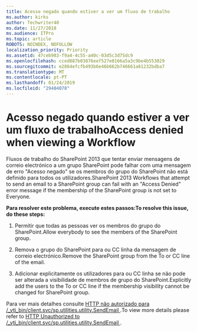 ```yaml
---
title: Acesso negado quando estiver a ver um fluxo de trabalho
ms.author: kirks
author: Techwriter40
ms.date: 11/27/2018
ms.audience: ITPro
ms.topic: article
ROBOTS: NOINDEX, NOFOLLOW
localization_priority: Priority
ms.assetid: 47ceb983-f9a4-4c55-a40c-03d5c3d75dc9
ms.openlocfilehash: cced887b03876eef527e0166a5a3c9be4b553029
ms.sourcegitcommit: e2864efcfb493b6e46b662b746661a61232bdba7
ms.translationtype: MT
ms.contentlocale: pt-PT
ms.lasthandoff: 01/24/2019
ms.locfileid: "29484078"
---
```

# <a name="access-denied-when-viewing-a-workflow"></a><span data-ttu-id="c70d4-102">Acesso negado quando estiver a ver um fluxo de trabalho</span><span class="sxs-lookup"><span data-stu-id="c70d4-102">Access denied when viewing a Workflow</span></span>

<span data-ttu-id="c70d4-103">Fluxos de trabalho do SharePoint 2013 que tentar enviar mensagens de correio electrónico a um grupo SharePoint pode falhar com uma mensagem de erro "Acesso negado" se os membros do grupo do SharePoint não está definido para todos os utilizadores.</span><span class="sxs-lookup"><span data-stu-id="c70d4-103">SharePoint 2013 Workflows that attempt to send an email to a SharePoint group can fail with an "Access Denied" error message if the membership of the SharePoint group is not set to Everyone.</span></span>
  
 <span data-ttu-id="c70d4-104">**Para resolver este problema, execute estes passos:**</span><span class="sxs-lookup"><span data-stu-id="c70d4-104">**To resolve this issue, do these steps:**</span></span>
  
 1. <span data-ttu-id="c70d4-105">Permitir que todas as pessoas ver os membros do grupo do SharePoint.</span><span class="sxs-lookup"><span data-stu-id="c70d4-105">Allow everybody to see the members of the SharePoint group.</span></span> 
  
 2. <span data-ttu-id="c70d4-106">Remova o grupo do SharePoint para ou CC linha da mensagem de correio electrónico.</span><span class="sxs-lookup"><span data-stu-id="c70d4-106">Remove the SharePoint group from the To or CC line of the email.</span></span> 
  
 3. <span data-ttu-id="c70d4-107">Adicionar explicitamente os utilizadores para ou CC linha se não pode ser alterada a visibilidade de membros de grupo do SharePoint.</span><span class="sxs-lookup"><span data-stu-id="c70d4-107">Explicitly add the users to the To or CC line if the membership visibility cannot be changed for SharePoint group.</span></span> 
  
<span data-ttu-id="c70d4-108">Para ver mais detalhes consulte [HTTP não autorizado para /_vti_bin/client.svc/sp.utilities.utility.SendEmail ](https://go.microsoft.com/fwlink/?linkid=2044694&amp;clcid=0x409).</span><span class="sxs-lookup"><span data-stu-id="c70d4-108">To view more details please refer to [HTTP Unauthorized to /_vti_bin/client.svc/sp.utilities.utility.SendEmail ](https://go.microsoft.com/fwlink/?linkid=2044694&amp;clcid=0x409).</span></span>
  

